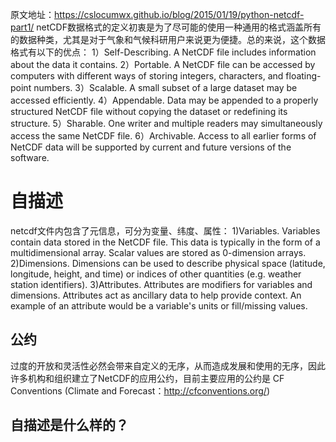 原文地址：https://cslocumwx.github.io/blog/2015/01/19/python-netcdf-part1/
netCDF数据格式的定义初衷是为了尽可能的使用一种通用的格式涵盖所有的数据种类，尤其是对于气象和气候科研用户来说更为便捷。总的来说，这个数据格式有以下的优点：
1）Self-Describing. A NetCDF file includes information about the data it contains.
2）Portable. A NetCDF file can be accessed by computers with different ways of storing integers, characters, and floating-point numbers.
3）Scalable. A small subset of a large dataset may be accessed efficiently.
4）Appendable. Data may be appended to a properly structured NetCDF file without copying the dataset or redefining its structure.
5）Sharable. One writer and multiple readers may simultaneously access the same NetCDF file.
6）Archivable. Access to all earlier forms of NetCDF data will be supported by current and future versions of the software.

# 自描述
netcdf文件内包含了元信息，可分为变量、纬度、属性：
1)Variables. Variables contain data stored in the NetCDF file. This data is typically in the form of a multidimensional array. Scalar values are stored as 0-dimension arrays.
2)Dimensions. Dimensions can be used to describe physical space (latitude, longitude, height, and time) or indices of other quantities (e.g. weather station identifiers).
3)Attributes. Attributes are modifiers for variables and dimensions. Attributes act as ancillary data to help provide context. An example of an attribute would be a variable's units or fill/missing values.
## 公约
过度的开放和灵活性必然会带来自定义的无序，从而造成发展和使用的无序，因此许多机构和组织建立了NetCDF的应用公约，目前主要应用的公约是 CF Conventions (Climate and Forecast：http://cfconventions.org/)

## 自描述是什么样的？

